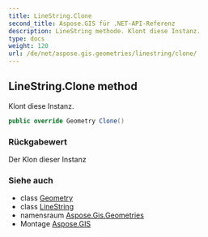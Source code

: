 ```yaml
---
title: LineString.Clone
second_title: Aspose.GIS für .NET-API-Referenz
description: LineString methode. Klont diese Instanz.
type: docs
weight: 120
url: /de/net/aspose.gis.geometries/linestring/clone/
---
```

## LineString.Clone method

Klont diese Instanz.

```csharp
public override Geometry Clone()
```

### Rückgabewert

Der Klon dieser Instanz

### Siehe auch

* class [Geometry](../../geometry/)
* class [LineString](../)
* namensraum [Aspose.Gis.Geometries](../../linestring/)
* Montage [Aspose.GIS](../../../)


